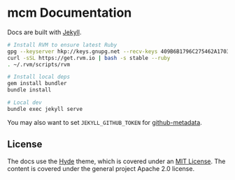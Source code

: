 # mcm Documentation

Docs are built with [Jekyll](https://jekyllrb.com).

```bash
# Install RVM to ensure latest Ruby
gpg --keyserver hkp://keys.gnupg.net --recv-keys 409B6B1796C275462A1703113804BB82D39DC0E3
curl -sSL https://get.rvm.io | bash -s stable --ruby
. ~/.rvm/scripts/rvm

# Install local deps
gem install bundler
bundle install

# Local dev
bundle exec jekyll serve
```

You may also want to set `JEKYLL_GITHUB_TOKEN` for [github-metadata](https://github.com/jekyll/github-metadata).

## License

The docs use the [Hyde](http://hyde.getpoole.com/) theme, which is covered under an [MIT License](LICENSE.md).
The content is covered under the general project Apache 2.0 license.

